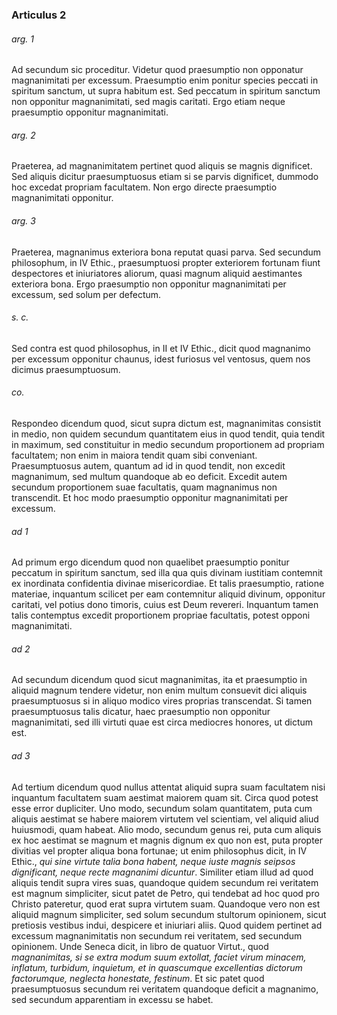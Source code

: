 ### Articulus 2

###### arg. 1
Ad secundum sic proceditur. Videtur quod praesumptio non opponatur magnanimitati per excessum. Praesumptio enim ponitur species peccati in spiritum sanctum, ut supra habitum est. Sed peccatum in spiritum sanctum non opponitur magnanimitati, sed magis caritati. Ergo etiam neque praesumptio opponitur magnanimitati.

###### arg. 2
Praeterea, ad magnanimitatem pertinet quod aliquis se magnis dignificet. Sed aliquis dicitur praesumptuosus etiam si se parvis dignificet, dummodo hoc excedat propriam facultatem. Non ergo directe praesumptio magnanimitati opponitur.

###### arg. 3
Praeterea, magnanimus exteriora bona reputat quasi parva. Sed secundum philosophum, in IV Ethic., praesumptuosi propter exteriorem fortunam fiunt despectores et iniuriatores aliorum, quasi magnum aliquid aestimantes exteriora bona. Ergo praesumptio non opponitur magnanimitati per excessum, sed solum per defectum.

###### s. c.
Sed contra est quod philosophus, in II et IV Ethic., dicit quod magnanimo per excessum opponitur chaunus, idest furiosus vel ventosus, quem nos dicimus praesumptuosum.

###### co.
Respondeo dicendum quod, sicut supra dictum est, magnanimitas consistit in medio, non quidem secundum quantitatem eius in quod tendit, quia tendit in maximum, sed constituitur in medio secundum proportionem ad propriam facultatem; non enim in maiora tendit quam sibi conveniant. Praesumptuosus autem, quantum ad id in quod tendit, non excedit magnanimum, sed multum quandoque ab eo deficit. Excedit autem secundum proportionem suae facultatis, quam magnanimus non transcendit. Et hoc modo praesumptio opponitur magnanimitati per excessum.

###### ad 1
Ad primum ergo dicendum quod non quaelibet praesumptio ponitur peccatum in spiritum sanctum, sed illa qua quis divinam iustitiam contemnit ex inordinata confidentia divinae misericordiae. Et talis praesumptio, ratione materiae, inquantum scilicet per eam contemnitur aliquid divinum, opponitur caritati, vel potius dono timoris, cuius est Deum revereri. Inquantum tamen talis contemptus excedit proportionem propriae facultatis, potest opponi magnanimitati.

###### ad 2
Ad secundum dicendum quod sicut magnanimitas, ita et praesumptio in aliquid magnum tendere videtur, non enim multum consuevit dici aliquis praesumptuosus si in aliquo modico vires proprias transcendat. Si tamen praesumptuosus talis dicatur, haec praesumptio non opponitur magnanimitati, sed illi virtuti quae est circa mediocres honores, ut dictum est.

###### ad 3
Ad tertium dicendum quod nullus attentat aliquid supra suam facultatem nisi inquantum facultatem suam aestimat maiorem quam sit. Circa quod potest esse error dupliciter. Uno modo, secundum solam quantitatem, puta cum aliquis aestimat se habere maiorem virtutem vel scientiam, vel aliquid aliud huiusmodi, quam habeat. Alio modo, secundum genus rei, puta cum aliquis ex hoc aestimat se magnum et magnis dignum ex quo non est, puta propter divitias vel propter aliqua bona fortunae; ut enim philosophus dicit, in IV Ethic., *qui sine virtute talia bona habent, neque iuste magnis seipsos dignificant, neque recte magnanimi dicuntur*. Similiter etiam illud ad quod aliquis tendit supra vires suas, quandoque quidem secundum rei veritatem est magnum simpliciter, sicut patet de Petro, qui tendebat ad hoc quod pro Christo pateretur, quod erat supra virtutem suam. Quandoque vero non est aliquid magnum simpliciter, sed solum secundum stultorum opinionem, sicut pretiosis vestibus indui, despicere et iniuriari aliis. Quod quidem pertinet ad excessum magnanimitatis non secundum rei veritatem, sed secundum opinionem. Unde Seneca dicit, in libro de quatuor Virtut., quod *magnanimitas, si se extra modum suum extollat, faciet virum minacem, inflatum, turbidum, inquietum, et in quascumque excellentias dictorum factorumque, neglecta honestate, festinum*. Et sic patet quod praesumptuosus secundum rei veritatem quandoque deficit a magnanimo, sed secundum apparentiam in excessu se habet.

